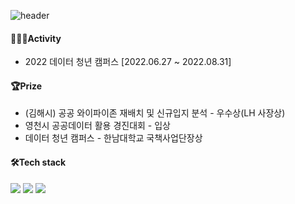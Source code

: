 ![header](https://capsule-render.vercel.app/api?type=waving&color=6994CDEE&text=&animation=twinkling&height=80)

<!--
**jihyeyun01/Yunjihye** is a ✨ _special_ ✨ repository because its `README.md` (this file) appears on your GitHub profile.

Here are some ideas to get you started:

- 🔭 I’m currently working on ...
- 🌱 I’m currently learning ...
- 👯 I’m looking to collaborate on ...
- 🤔 I’m looking for help with ...
- 💬 Ask me about ...
- 📫 How to reach me: ...
- 😄 Pronouns: ...
- ⚡ Fun fact: ...
-->

#### 👩🏻‍💻Activity
- 2022 데이터 청년 캠퍼스 [2022.06.27 ~ 2022.08.31]

#### 🏆Prize
- (김해시) 공공 와이파이존 재배치 및 신규입지 분석 - 우수상(LH 사장상)
- 영천시 공공데이터 활용 경진대회 - 입상
- 데이터 청년 캠퍼스 - 한남대학교 국책사업단장상


#### 🛠️Tech stack
<img src="https://img.shields.io/badge/Python-3776AB?style=flat-square&logo=Python&logoColor=white"/> <img src="https://img.shields.io/badge/Rstudio-75AADB?style=flat-square&logo=rstudio&logoColor=white"/> <img src="https://img.shields.io/badge/MySQL-4479A1?style=flat-square&logo=MySQL&logoColor=white"/> 
